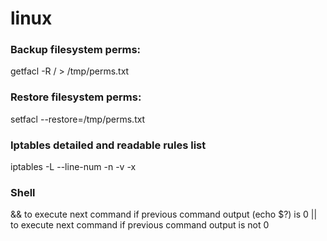 # linux

### Backup filesystem perms:
getfacl -R / > /tmp/perms.txt
### Restore filesystem perms:
setfacl --restore=/tmp/perms.txt


### Iptables detailed and readable rules list
iptables -L --line-num -n -v -x


### Shell
&& to execute next command if previous command output (echo $?) is 0
|| to execute next command if previous command output is not 0 
